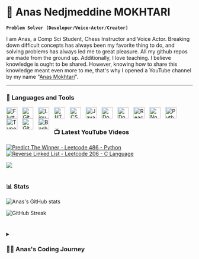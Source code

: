 # 👾 Anas Nedjmeddine MOKHTARI  

**`Problem Solver (Developer/Voice-Actor/Creator)`**

I am Anas, a Comp Sci Student, Chess Instructor and Voice Actor. Breaking down difficult concepts has always been my favorite thing to do, and solving problems has always led me to great pleasure. All my github repos are made from the ground up. Additionally, I love teaching. I believe knowledge is ought to be shared. However, knowing how to share this knowledge meant even more to me, that's why I opened a YouTube channel by my name "[Anas Mokhtari](https://www.youtube.com/@_mokhtari)".


   <!-- <p align="left">
      <a href="https://www.youtube.com/@_mokhtari?sub_confirmation=1">
         <img alt="youtube subscribers" title="Subscribe to my YouTube channel" src="https://custom-icon-badges.demolab.com/youtube/@_mokhtari?color=%23E05D44&label=SUBSCRIBE&logo=video&logoColor=white&style=for-the-badge&labelColor=CE4630"/></a> 
      <a href="https://www.youtube.com/@_mokhtari">
         <img alt="youtube views" title="YouTube views" src="https://custom-icon-badges.demolab.com/youtube/channel/views/UC2WHjPDvbE6O328n17ZGcfg?color=%23E1AD0E&logo=eye&logoColor=white&style=for-the-badge&labelColor=C79600"/></a>
      <a href="https://github.com/4nskarts?tab=followers">
         <img alt="followers" title="Follow me on Github" src="https://custom-icon-badges.demolab.com/github/followers/4nskarts?color=236ad3&labelColor=1155ba&style=for-the-badge&logo=person-add&label=Follow&logoColor=white"/></a>
      <a href="https://github.com/4nskarts?tab=repositories&sort=stargazers">
         <img alt="total stars" title="Total stars on GitHub" src="https://custom-icon-badges.demolab.com/github/stars/4nskarts?color=55960c&style=for-the-badge&labelColor=488207&logo=star"/></a>
   </p> -->

---

### 🧰 Languages and Tools

<img align="left" alt="Flutter" width="30px" style="padding-right:10px;" src="https://cdn.jsdelivr.net/gh/devicons/devicon/icons/flutter/flutter-original.svg" />
<img align="left" alt="Git" width="30px" style="padding-right:10px;" src="https://cdn.jsdelivr.net/gh/devicons/devicon/icons/git/git-original.svg" />
<img align="left" alt="Linux" width="30px" style="padding-right:10px;" src="https://cdn.jsdelivr.net/gh/devicons/devicon/icons/linux/linux-original.svg" />
<img align="left" alt="HTML" width="30px" style="padding-right:10px;" src="https://cdn.jsdelivr.net/gh/devicons/devicon/icons/html5/html5-plain.svg" />
<img align="left" alt="CSS" width="30px" style="padding-right:10px;" src="https://cdn.jsdelivr.net/gh/devicons/devicon/icons/css3/css3-plain.svg" />
<img align="left" alt="JavaScript" width="30px" style="padding-right:10px;" src="https://cdn.jsdelivr.net/gh/devicons/devicon/icons/javascript/javascript-plain.svg" />
<img align="left" alt="Docker" width="30px" style="padding-right:10px;" src="https://cdn.jsdelivr.net/gh/devicons/devicon/icons/vscode/vscode-original.svg" />
<img align="left" alt="Docker" width="30px" style="padding-right:10px;" src="https://cdn.jsdelivr.net/gh/devicons/devicon/icons/docker/docker-original.svg" />
<img align="left" alt="React" width="30px" style="padding-right:10px;" src="https://cdn.jsdelivr.net/gh/devicons/devicon/icons/react/react-original.svg" />
<img align="left" alt="NodeJS" width="30px" style="padding-right:10px;" src="https://cdn.jsdelivr.net/gh/devicons/devicon/icons/nodejs/nodejs-original.svg" />
<img align="left" alt="Python" width="30px" style="padding-right:10px;" src="https://cdn.jsdelivr.net/gh/devicons/devicon/icons/python/python-plain.svg" />
<img align="left" alt="TypeScript" width="30px" style="padding-right:10px;" src="https://cdn.jsdelivr.net/gh/devicons/devicon/icons/typescript/typescript-plain.svg" />
<img align="left" alt="GitHub" width="30px" style="padding-right:10px;" src="https://cdn.jsdelivr.net/gh/devicons/devicon/icons/github/github-original-wordmark.svg" />
<img align="left" alt="Bash" width="30px" style="padding-right:10px;" src="https://cdn.jsdelivr.net/gh/devicons/devicon/icons/bash/bash-original.svg" />
<br />

#

### 📺 Latest YouTube Videos

<!-- BEGIN YOUTUBE-CARDS -->
[![Predict The Winner - Leetcode 486 - Python]()](https://www.youtube.com/watch?v=dhHHYy8kP00)
[![Reverse Linked List - Leetcode 206 - C Language]()](https://www.youtube.com/watch?v=uBw8xsfwnFw)
<!-- END YOUTUBE-CARDS -->

[<img src="https://custom-icon-badges.demolab.com/badge/-Subscribe%20For%20More-red?style=for-the-badge&logo=video&logoColor=white"/>](https://www.youtube.com/c/fknight?sub_confirmation=1)

#

### 📊 Stats

![Anas's GitHub stats](https://github-readme-stats.vercel.app/api?username=4nskarts&show_icons=true&theme=gruvbox)

![GitHub Streak](https://streak-stats.demolab.com?user=4nskarts&theme=gruvbox&border_radius=4.5)

#

<details>
 <summary><h3>👨‍💻 Anas's Coding Journey</h3></summary>
   In my four-year journey mastering voice acting and teaching, I've become adept at understanding the unique needs of my clients and students. It's a craft I've truly mastered. Recently, my interest took an unexpected turn towards cybersecurity after an engaging podcast episode with a cybersecurity expert and observing the excitement around Capture The Flag (CTF) challenges. 
   
   This shift resonates deeply with my affinity for development and creating products. The prospect of securing digital landscapes aligns seamlessly with my passion for building and innovating. The intriguing insights from the expert conversation, the thrill of CTFs, and the fusion with my interest in development have sparked a new curiosity. Cybersecurity isn't just a pivot; it's an expansion of my expertise beyond voice modulation and education into the dynamic world of safeguarding digital landscapes. I'm eager to embark on this journey, leveraging my existing skills while embracing the challenges and opportunities that come with securing the digital frontier.

[linkedin]: https://dz.linkedin.com/in/anas-mokhtari
[youtube]: https://www.youtube.com/@_mokhtari
[discord]: 4nskarts
